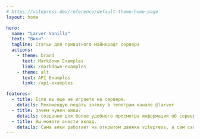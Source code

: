 ```yaml
---
# https://vitepress.dev/reference/default-theme-home-page
layout: home

hero:
  name: "Larver Vanilla"
  text: "Вики"
  tagline: Статьи для приватного майнкрафт сервера
  actions:
    - theme: brand
      text: Markdown Examples
      link: /markdown-examples
    - theme: alt
      text: API Examples
      link: /api-examples

features:
  - title: Если вы еще не играете на сервере.
    details: Рекомендую подать заявку в телеграм канале @larver
  - title: Зачем нужен вики?
    details: созданно для более удобного просмотра информации об сервере. В отличии от сообщений в телеграме все статьи/посты разложенны красиво по отдельным папкам и статьям.
  - title: Вы можете внести вклад.
    details: Сама вики работает на открытом движке vitepress, а сам сайт распологается на гитхабе проекта, если вы хотите написать статью то рекомендую ознакомится с markdown форматированием и расположением статей в github
---
```


